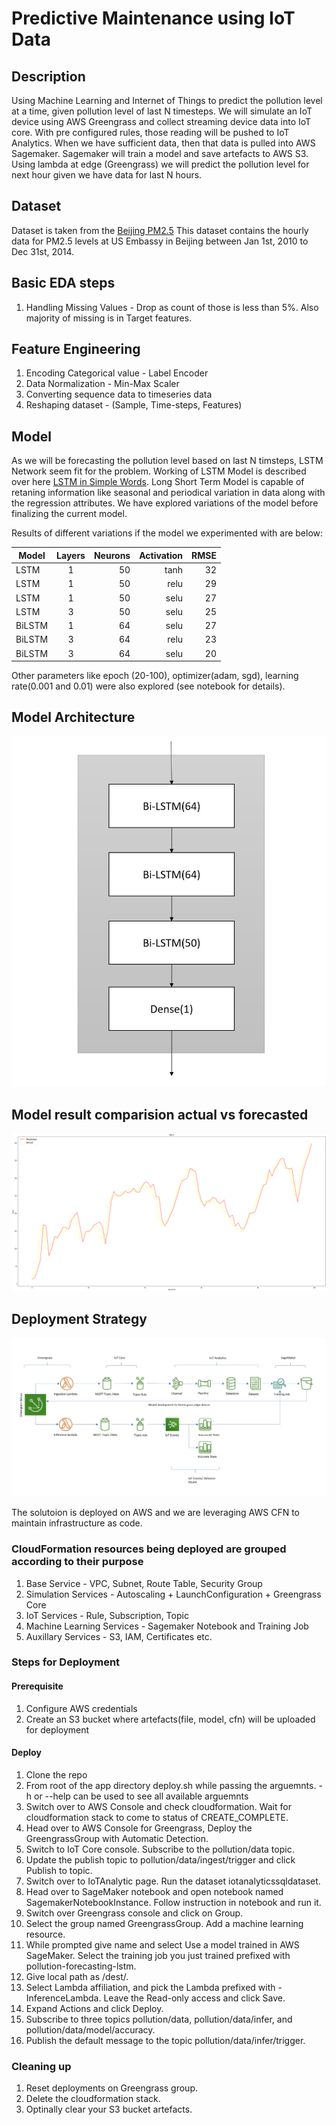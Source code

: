 # Predictive Maintenance using IoT Data

## Description
Using Machine Learning and Internet of Things to predict the pollution level at a time, given pollution level of last N timesteps.
We will simulate an IoT device using AWS Greengrass and collect streaming device data into IoT core. With pre configured rules, those reading will be pushed to IoT Analytics.
When we have sufficient data, then that data is pulled into AWS Sagemaker. Sagemaker will train a model and save artefacts to AWS S3.
Using lambda at edge (Greengrass) we will predict the pollution level for next hour given we have data for last N hours. 

## Dataset

Dataset is taken from the [Beijing PM2.5](https://archive.ics.uci.edu/ml/datasets/Beijing+PM2.5+Data)
This dataset contains the hourly data for PM2.5 levels at US Embassy in Beijing between Jan 1st, 2010 to Dec 31st, 2014.

## Basic EDA steps 

1. Handling Missing Values - Drop as count of those is less than 5%. Also majority of missing is in Target features.

## Feature Engineering

1. Encoding Categorical value - Label Encoder
2. Data Normalization - Min-Max Scaler
3. Converting sequence data to timeseries data
4. Reshaping dataset - (Sample, Time-steps, Features)

## Model
As we will be forecasting the pollution level based on last N timsteps, LSTM Network seem fit for the problem. Working of LSTM Model is described over here [LSTM in Simple Words](https://medium.com/the-innovation/lstm-introduction-in-simple-words-fe544a45f1e7). Long Short Term Model is capable of retaning information like seasonal and periodical variation in data along with the regression attributes. We have explored variations of the model before finalizing the current model.

Results of different variations if the model we experimented with are below:

| Model     | Layers  | Neurons |  Activation | RMSE  |
| ----------|:-------:| -------:| -----------:| -----:|
| LSTM      | 1       | 50      |  tanh       |  32   |
| LSTM      | 1       | 50      |  relu       |  29   |
| LSTM      | 1       | 50      |  selu       |  27   |
| LSTM      | 3       | 50      |  selu       |  25   |
| BiLSTM    | 1       | 64      |  selu       |  27   |
| BiLSTM    | 3       | 64      |  relu       |  23   |
| BiLSTM    | 3       | 64      |  selu       |  20   |

Other parameters like epoch (20-100), optimizer(adam, sgd), learning rate(0.001 and 0.01) were also explored (see notebook for details).

## Model Architecture

![Model Architecture](https://github.com/sangeethsajeev/capstone_project/blob/dev/images/NeuralNetworkArch.jpg)

## Model result comparision actual vs forecasted

![Model Forecast Visuals](https://github.com/sangeethsajeev/capstone_project/blob/dev/images/PredictionResults.jpg)

## Deployment Strategy

![Deployment Architecture](https://github.com/sangeethsajeev/capstone_project/blob/dev/images/Deployment.jpg)

The solutoion is deployed on AWS and we are leveraging AWS CFN to maintain infrastructure as code. 

### CloudFormation resources being deployed are grouped according to their purpose

1. Base Service - VPC, Subnet, Route Table, Security Group
2. Simulation Services -  Autoscaling + LaunchConfiguration + Greengrass Core
3. IoT Services -  Rule, Subscription, Topic
4. Machine Learning Services - Sagemaker Notebook and Training Job
5. Auxillary Services -  S3, IAM, Certificates etc.

### Steps for Deployment

#### Prerequisite

1. Configure AWS credentials
2. Create an S3 bucket where artefacts(file, model, cfn) will be uploaded for deployment

#### Deploy

1. Clone the repo 
2. From root of the app directory deploy.sh while passing the arguemnts. -h or --help can be used to see all available arguemnts
3. Switch over to AWS Console and check cloudformation. Wait for cloudformation stack to come to status of CREATE_COMPLETE.
4. Head over to AWS Console for Greengrass, Deploy the <StackName>GreengrassGroup with Automatic Detection.
5. Switch to IoT Core console. Subscribe to the pollution/data topic. 
6. Update the publish topic to pollution/data/ingest/trigger and click Publish to topic.
7. Switch over to IoTAnalytic page. Run the dataset iotanalyticssqldataset.
8. Head over to SageMaker notebook and open notebook named SagemakerNotebookInstance. Follow instruction in notebook and run it.
9. Switch over Greengrass console and click on Group.
10. Select the group named <StackName>GreengrassGroup. Add a machine learning resource.
11. While prompted give name and select Use a model trained in AWS SageMaker. Select the training job you just trained prefixed with pollution-forecasting-lstm.
12. Give local path as /dest/.
13. Select Lambda affiliation, and pick the Lambda prefixed with <StackName>-InferenceLambda. Leave the Read-only access and click Save.
14. Expand Actions and click Deploy.
15. Subscribe to three topics pollution/data, pollution/data/infer, and pollution/data/model/accuracy.
16. Publish the default message to the topic pollution/data/infer/trigger.

### Cleaning up

1. Reset deployments on Greengrass group.
2. Delete the cloudformation stack.
3. Optinally clear your S3 bucket artefacts.



